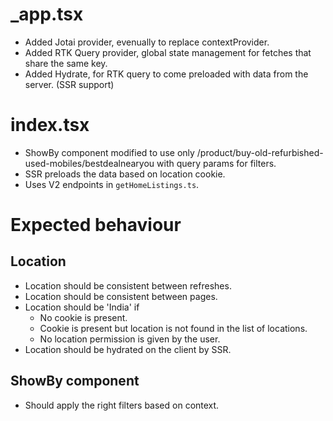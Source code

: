 # _app.tsx

- Added Jotai provider, evenually to replace contextProvider.
- Added RTK Query provider, global state management for fetches that share the same key.
- Added Hydrate, for RTK query to come preloaded with data from the server. (SSR support)

# index.tsx

- ShowBy component modified to use only /product/buy-old-refurbished-used-mobiles/bestdealnearyou with query params for filters.
- SSR preloads the data based on location cookie.
- Uses V2 endpoints in `getHomeListings.ts`.


# Expected behaviour

## Location

- Location should be consistent between refreshes.
- Location should be consistent between pages.
- Location should be 'India' if
  - No cookie is present.
  - Cookie is present but location is not found in the list of locations.
  - No location permission is given by the user.
- Location should be hydrated on the client by SSR.

## ShowBy component

- Should apply the right filters based on context.